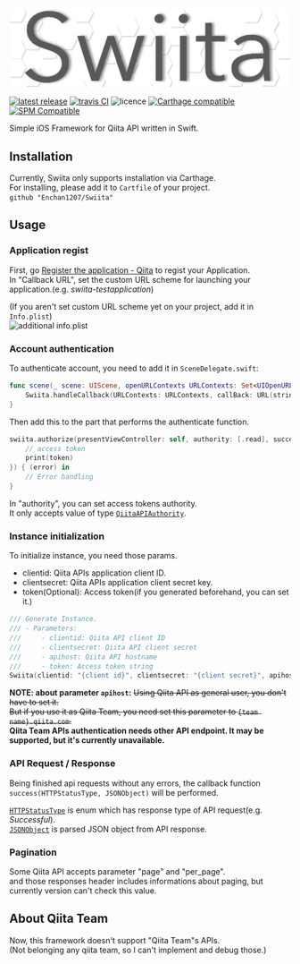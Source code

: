 ![Swiita Icon](banner.png)

[![latest release](https://img.shields.io/github/v/release/Enchan1207/Swiita)](https://github.com/Enchan1207/Swiita/releases)
[![travis CI](https://img.shields.io/travis/Enchan1207/Swiita)](https://travis-ci.org/github/Enchan1207/Swiita)
![licence](https://img.shields.io/github/license/Enchan1207/Swiita)
[![Carthage compatible](https://img.shields.io/badge/Carthage-compatible-4BC51D.svg?style=flat)](https://github.com/Enchan1207/Swiita)
[![SPM Compatible](https://img.shields.io/badge/Swift%20Package%20Manager-Compatible-brightgreen)](https://github.com/Enchan1207/Swiita/releases)  

Simple iOS Framework for Qiita API written in Swift.  

## Installation

Currently, Swiita only supports installation via Carthage.   
For installing, please add it to `Cartfile` of your project.  
`github "Enchan1207/Swiita"`  

## Usage

### Application regist

First, go [Register the application - Qiita](https://qiita.com/settings/applications/new) to regist your Application.  
In "Callback URL", set the custom URL scheme for launching your application.(e.g. *swiita-testapplication*)  

(If you aren't set custom URL scheme yet on your project, add it in `Info.plist`)  
![additional info.plist](https://user-images.githubusercontent.com/51850597/87874107-294ed900-ca02-11ea-8cce-f9af1ecd0e07.png)  

### Account authentication

To authenticate account, you need to add it in `SceneDelegate.swift`:  

```swift
func scene(_ scene: UIScene, openURLContexts URLContexts: Set<UIOpenURLContext>) {
    Swiita.handleCallback(URLContexts: URLContexts, callBack: URL(string: "{Callback URL}")!)
}
```

Then add this to the part that performs the authenticate function.  

```swift
swiita.authorize(presentViewController: self, authority: [.read], success: { (token) in
    // access token
    print(token)
}) { (error) in
    // Error handling
}
```

In "authority", you can set access tokens authority.  
It only accepts value of type [`QiitaAPIAuthority`](https://github.com/Enchan1207/Swiita/blob/master/Swiita/enums%2C%20Structs/SwiitaAuthority.swift).    

### Instance initialization

To initialize instance, you need those params.

 * clientid: Qiita APIs application client ID.  
 * clientsecret: Qiita APIs application client secret key.  
 * token(Optional): Access token(if you generated beforehand, you can set it.)

```swift
/// Generate Instance.
/// - Parameters:
///     - clientid: Qiita API client ID
///     - clientsecret: Qiita API client secret
///     - apihost: Qiita API hostname
///     - token: Access token string
Swiita(clientid: "{client id}", clientsecret: "{client secret}", apihost: "{api host}", token: "{access token}")
```

**NOTE: about parameter `apihost`:**
~~Using Qiita API as general user,  you don't have to set it.~~  
~~But if you use it as Qiita Team,  you need set this parameter to `{team name}.qiita.com`.~~  
**Qiita Team APIs authentication needs other API endpoint. It may be supported, but it's currently unavailable.**  

### API Request / Response

Being finished api requests without any errors, the callback function `success(HTTPStatusType, JSONObject)` will be performed.  

[`HTTPStatusType`](https://github.com/Enchan1207/Swiita/blob/master/Swiita/enums%2C%20Structs/HTTPStatusType.swift) is enum which has response type of API request(e.g. *Successful*).  
[`JSONObject`](https://github.com/Enchan1207/Swiita/blob/master/Swiita/JSONObject.swift) is parsed JSON object from API response.

### Pagination

Some Qiita API accepts parameter "page" and "per_page".  
and those responses header includes informations about paging, but currently version can't check this value.  

## About Qiita Team

Now, this framework doesn't support "Qiita Team"s APIs.  
(Not belonging any qiita team, so I can't implement and debug those.)
